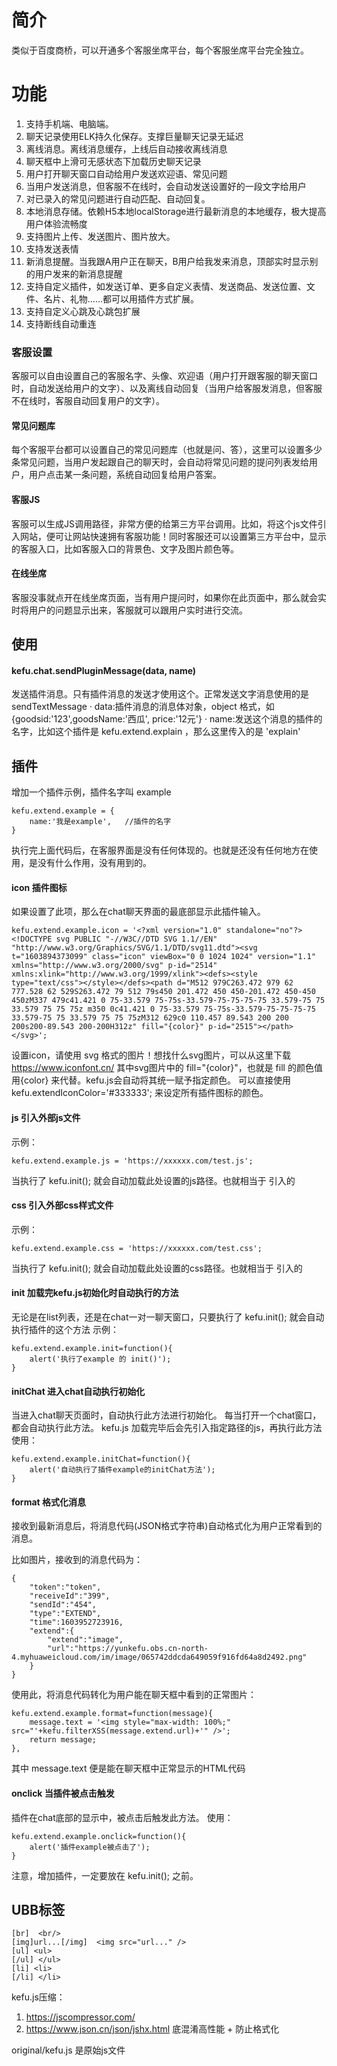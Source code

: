 
# 简介
类似于百度商桥，可以开通多个客服坐席平台，每个客服坐席平台完全独立。

# 功能
1. 支持手机端、电脑端。
1. 聊天记录使用ELK持久化保存。支撑巨量聊天记录无延迟
1. 离线消息。离线消息缓存，上线后自动接收离线消息
1. 聊天框中上滑可无感状态下加载历史聊天记录
1. 用户打开聊天窗口自动给用户发送欢迎语、常见问题
1. 当用户发送消息，但客服不在线时，会自动发送设置好的一段文字给用户
1. 对已录入的常见问题进行自动匹配、自动回复。
1. 本地消息存储。依赖H5本地localStorage进行最新消息的本地缓存，极大提高用户体验流畅度
1. 支持图片上传、发送图片、图片放大。
1. 支持发送表情
1. 新消息提醒。当我跟A用户正在聊天，B用户给我发来消息，顶部实时显示别的用户发来的新消息提醒
1. 支持自定义插件，如发送订单、更多自定义表情、发送商品、发送位置、文件、名片、礼物……都可以用插件方式扩展。
1. 支持自定义心跳及心跳包扩展
1. 支持断线自动重连

### 客服设置
客服可以自由设置自己的客服名字、头像、欢迎语（用户打开跟客服的聊天窗口时，自动发送给用户的文字）、以及离线自动回复（当用户给客服发消息，但客服不在线时，客服自动回复用户的文字）。

#### 常见问题库
每个客服平台都可以设置自己的常见问题库（也就是问、答），这里可以设置多少条常见问题，当用户发起跟自己的聊天时，会自动将常见问题的提问列表发给用户，用户点击某一条问题，系统自动回复给用户答案。

#### 客服JS
客服可以生成JS调用路径，非常方便的给第三方平台调用。比如，将这个js文件引入网站，便可让网站快速拥有客服功能！同时客服还可以设置第三方平台中，显示的客服入口，比如客服入口的背景色、文字及图片颜色等。

#### 在线坐席
客服没事就点开在线坐席页面，当有用户提问时，如果你在此页面中，那么就会实时将用户的问题显示出来，客服就可以跟用户实时进行交流。



## 使用
#### kefu.chat.sendPluginMessage(data, name)
发送插件消息。只有插件消息的发送才使用这个。正常发送文字消息使用的是 sendTextMessage
· data:插件消息的消息体对象，object 格式，如 {goodsid:'123',goodsName:'西瓜', price:'12元'}
· name:发送这个消息的插件的名字，比如这个插件是 kefu.extend.explain ，那么这里传入的是 'explain'


## 插件
增加一个插件示例，插件名字叫 example
````
kefu.extend.example = {
	name:'我是example',	//插件的名字
}
````
执行完上面代码后，在客服界面是没有任何体现的。也就是还没有任何地方在使用，是没有什么作用，没有用到的。

#### icon 插件图标
如果设置了此项，那么在chat聊天界面的最底部显示此插件输入。
````
kefu.extend.example.icon = '<?xml version="1.0" standalone="no"?><!DOCTYPE svg PUBLIC "-//W3C//DTD SVG 1.1//EN" "http://www.w3.org/Graphics/SVG/1.1/DTD/svg11.dtd"><svg t="1603894373099" class="icon" viewBox="0 0 1024 1024" version="1.1" xmlns="http://www.w3.org/2000/svg" p-id="2514" xmlns:xlink="http://www.w3.org/1999/xlink"><defs><style type="text/css"></style></defs><path d="M512 979C263.472 979 62 777.528 62 529S263.472 79 512 79s450 201.472 450 450-201.472 450-450 450zM337 479c41.421 0 75-33.579 75-75s-33.579-75-75-75-75 33.579-75 75 33.579 75 75 75z m350 0c41.421 0 75-33.579 75-75s-33.579-75-75-75-75 33.579-75 75 33.579 75 75 75zM312 629c0 110.457 89.543 200 200 200s200-89.543 200-200H312z" fill="{color}" p-id="2515"></path></svg>';
````
设置icon，请使用 svg 格式的图片！想找什么svg图片，可以从这里下载 https://www.iconfont.cn/
其中svg图片中的 fill="{color}"，也就是 fill 的颜色值用{color} 来代替。kefu.js会自动将其统一赋予指定颜色。 可以直接使用 kefu.extendIconColor='#333333'; 来设定所有插件图标的颜色。 

#### js 引入外部js文件
示例：
````
kefu.extend.example.js = 'https://xxxxxx.com/test.js';
````
当执行了 kefu.init(); 就会自动加载此处设置的js路径。也就相当于 <script src="xxxxx"></script> 引入的

#### css 引入外部css样式文件
示例：
````
kefu.extend.example.css = 'https://xxxxxx.com/test.css';
````
当执行了 kefu.init(); 就会自动加载此处设置的css路径。也就相当于 <link rel="stylesheet" type="text/css" href="xxxxxxx"> 引入的


#### init 加载完kefu.js初始化时自动执行的方法
无论是在list列表，还是在chat一对一聊天窗口，只要执行了 kefu.init(); 就会自动执行插件的这个方法
示例：
````
kefu.extend.example.init=function(){
	alert('执行了example 的 init()');
}
````


#### initChat 进入chat自动执行初始化
当进入chat聊天页面时，自动执行此方法进行初始化。
每当打开一个chat窗口，都会自动执行此方法。
kefu.js 加载完毕后会先引入指定路径的js，再执行此方法
使用：
````
kefu.extend.example.initChat=function(){
	alert('自动执行了插件example的initChat方法');
}
````


#### format 格式化消息
接收到最新消息后，将消息代码(JSON格式字符串)自动格式化为用户正常看到的消息。

比如图片，接收到的消息代码为：
````
{
    "token":"token",
    "receiveId":"399",
    "sendId":"454",
    "type":"EXTEND",
    "time":1603952723916,
    "extend":{
        "extend":"image",
        "url":"https://yunkefu.obs.cn-north-4.myhuaweicloud.com/im/image/065742ddcda649059f916fd64a8d2492.png"
    }
}
````
使用此，将消息代码转化为用户能在聊天框中看到的正常图片：
````
kefu.extend.example.format=function(message){
	message.text = '<img style="max-width: 100%;" src="'+kefu.filterXSS(message.extend.url)+'" />';
	return message;
},
````
其中 message.text 便是能在聊天框中正常显示的HTML代码

#### onclick 当插件被点击触发
插件在chat底部的显示中，被点击后触发此方法。
使用：
````
kefu.extend.example.onclick=function(){
	alert('插件example被点击了');
}
````




注意，增加插件，一定要放在 kefu.init(); 之前。


## UBB标签
````
[br]  <br/>
[img]url...[/img]  <img src="url..." />
[ul] <ul>
[/ul] </ul>
[li] <li>
[/li] </li>
````



kefu.js压缩：
1. https://jscompressor.com/
2. https://www.json.cn/json/jshx.html 底混淆高性能 + 防止格式化

original/kefu.js 是原始js文件
